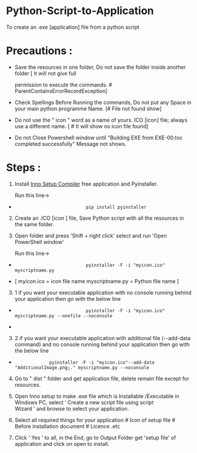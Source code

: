 # Python-Script-to-Application

To create an .exe [application] file from a python script 


  # Precautions :

                
   * Save the resources in one folder, Do not save the folder inside another folder [ It will not give full
     
     permission to execute the commands. # ParentContainsErrorRecordException]
  
   * Check Spellings Before Running the commands, Do not put any Space in your main python programme Name. [# File not found show]
   
   * Do not use the " icon " word as a name of yours. ICO [icon] file; always use a different name. [ # It will show no icon file found]
   
   * Do not Close Powershell window until "Building EXE from EXE-00.toc completed successfully" Message not shows.     


  # Steps :


1. Install [Inno Setup Compiler](https://github.com/Abhijeetbyte/Python-Script-to-Application/raw/main/tools/innosetup-6.1.2.exe) free application and Pyinstaller.

   Run this line-> 
   
 *                                pip install pyinstaller   

2. Create an .ICO [icon ] file, Save Python script with all the resources in the same folder.

3. Open folder and press 'Shift + right click' select and run 'Open PowerShell window'

   Run this line-> 
   
 *                                pyinstaller -F -i "myicon.ico" myscriptname.py


 * [ myicon.ico = icon file name  myscriptname.py = Python file name ]
   
   
3. 1 if you want your executable application with no console running  behind your
     application then go with the below line 
  
 *                                pyinstaller -F -i "myicon.ico" myscriptname.py --onefile --noconsole
 *                                
                                 
3. 2 if you want your executable application with additional file (--add-data command) and no console running  behind your
     application then go with the below line 
  
 *                  pyinstaller -F -i "myicon.ico"--add-data "AdditionalImage.png;." myscriptname.py --noconsole                           

4. Go to " dist " folder and get application file, delete remain file except for resources.

5. Open Inno setup to make .exe file which is Installable /Executable in Windows PC, select ‘ Create a new script file using script       
   Wizard ' and browse to select your application. 

6. Select all required things for your application # Icon of setup file # Before installation document # Licence .etc 
   
7. Click  ' Yes ' to all, in the End, go to Output Folder get 'setup file'  of application and click on open  to install.

